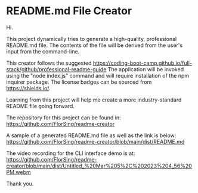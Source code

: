 # README.md File Creator 


 Hi. 
 
 This project dynamically tries to generate a high-quality, professional README.md file. 
 The contents of the file will be derived from the user's input from the command-line.
 
 This creator follows the suggested https://coding-boot-camp.github.io/full-stack/github/professional-readme-guide 
 The application will be invoked using the "node index.js" command and will require installation of the npm inquirer package.
 The license badges can be sourced from https://shields.io/.
 
 Learning from this project will help me create a more industry-standard README file going forward. 
 
 The repository for this project can be found in:
 https://github.com/FlorSing/readme-creator

 A sample of a generated README.md file as well as the link is below:
 https://github.com/FlorSing/readme-creator/blob/main/dist/README.md
 
 
 The video recording for the CLI interface demo is at:
 https://github.com/FlorSing/readme-creator/blob/main/dist/Untitled_%20Mar%205%2C%202023%204_56%20PM.webm

 Thank you.
 
 
